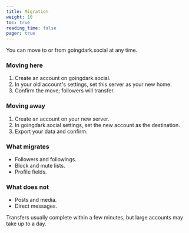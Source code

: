 ```yaml
---
title: Migration
weight: 10
toc: true
reading_time: false
pager: true
---
```


You can move to or from goingdark.social at any time.

### Moving here

1. Create an account on goingdark.social.
2. In your old account's settings, set this server as your new home.
3. Confirm the move; followers will transfer.

### Moving away

1. Create an account on your new server.
2. In goingdark.social settings, set the new account as the destination.
3. Export your data and confirm.

### What migrates

- Followers and followings.
- Block and mute lists.
- Profile fields.

### What does not

- Posts and media.
- Direct messages.

Transfers usually complete within a few minutes, but large accounts may take up to a day.

